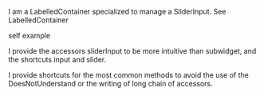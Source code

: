 I am a LabelledContainer specialized to manage a SliderInput.
See LabelledContainer

self example

I provide the accessors sliderInput to be more intuitive than subwidget, and the shortcuts input and slider.

I provide shortcuts for the most common methods to avoid the use of the DoesNotUnderstand or the writing of long chain of accessors.